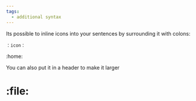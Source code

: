 ```yaml
---
tags:
  - additional syntax
---
```


Its possible to inline icons into your sentences by surrounding it with colons:

    ：icon：

:home:

You can also put it in a header to make it larger

# :file: